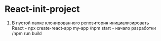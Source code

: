 # React-init-project
 1)  В пустой папке клонированного репозитория инициализировать React - npx create-react-app my-app  /npm start - начало разработки  /npm run build
 
